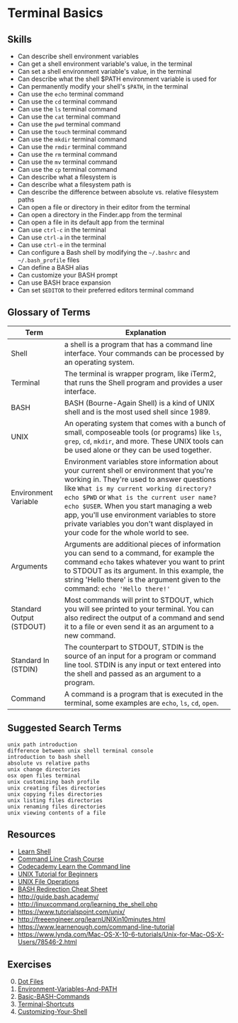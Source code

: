 # Terminal Basics


## Skills

- Can describe shell environment variables
- Can get a shell environment variable's value, in the terminal
- Can set a shell environment variable's value, in the terminal
- Can describe what the shell $PATH environment variable is used for
- Can permanently modify your shell's `$PATH`, in the terminal
- Can use the `echo` terminal command
- Can use the `cd` terminal command
- Can use the `ls` terminal command
- Can use the `cat` terminal command
- Can use the `pwd` terminal command
- Can use the `touch` terminal command
- Can use the `mkdir` terminal command
- Can use the `rmdir` terminal command
- Can use the `rm` terminal command
- Can use the `mv` terminal command
- Can use the `cp` terminal command
- Can describe what a filesystem is
- Can describe what a filesystem path is
- Can describe the difference between absolute vs. relative filesystem paths
- Can open a file or directory in their editor from the terminal
- Can open a directory in the Finder.app from the terminal
- Can open a file in its default app from the terminal
- Can use `ctrl-c` in the terminal
- Can use `ctrl-a` in the terminal
- Can use `ctrl-e` in the terminal
- Can configure a Bash shell by modifying the `~/.bashrc` and `~/.bash_profile` files
- Can define a BASH alias
- Can customize your BASH prompt
- Can use BASH brace expansion
- Can set `$EDITOR` to their preferred editors terminal command

## Glossary of Terms

| Term | Explanation |
| ---- | ----------- |
| Shell | a shell is a program that has a command line interface. Your commands can be processed by an operating system.
| Terminal | The terminal is wrapper program, like iTerm2, that runs the Shell program and provides a user interface.
| BASH | BASH (Bourne-Again Shell) is a kind of UNIX shell and is the most used shell since 1989.
| UNIX | An operating system that comes with a bunch of small, composeable tools (or programs) like `ls`, `grep`, `cd`, `mkdir`, and more. These UNIX tools can be used alone or they can be used together.
| Environment Variable | Environment variables store information about your current shell or environment that you're working in. They're used to answer questions like `What is my current working directory?` `echo $PWD` or `What is the current user name?` `echo $USER`. When you start managing a web app, you'll use environment variables to store private variables you don't want displayed in your code for the whole world to see.|
| Arguments | Arguments are additional pieces of information you can send to a command, for example the command `echo` takes whatever you want to print to STDOUT as its argument. In this example, the string 'Hello there' is the argument given to the command: `echo 'Hello there!'`|
| Standard Output (STDOUT) | Most commands will print to STDOUT, which you will see printed to your terminal. You can also redirect the output of a command and send it to a file or even send it as an argument to a new command. |
| Standard In (STDIN) | The counterpart to STDOUT, STDIN is the source of an input for a program or command line tool. STDIN is any input or text entered into the shell and passed as an argument to a program. |
| Command | A command is a program that is executed in the terminal, some examples are `echo`, `ls`, `cd`, `open`. |


## Suggested Search Terms

```
unix path introduction
difference between unix shell terminal console
introduction to bash shell
absolute vs relative paths
unix change directories
osx open files terminal
unix customizing bash profile
unix creating files directories
unix copying files directories
unix listing files directories
unix renaming files directories
unix viewing contents of a file
```

## Resources

- [Learn Shell](http://www.learnshell.org/)
- [Command Line Crash Course](https://learnpythonthehardway.org/book/appendixa.html)
- [Codecademy Learn the Command line](https://www.codecademy.com/learn/learn-the-command-line)
- [UNIX Tutorial for Beginners](http://www.ee.surrey.ac.uk/Teaching/Unix/)
- [UNIX File Operations](http://heim.ifi.uio.no/gisle/staging2/drupalprimer/unix/unix03.html)
- [BASH Redirection Cheat Sheet](http://www.catonmat.net/download/bash-redirections-cheat-sheet.pdf)
- http://guide.bash.academy/
- http://linuxcommand.org/learning_the_shell.php
- https://www.tutorialspoint.com/unix/
- http://freeengineer.org/learnUNIXin10minutes.html
- https://www.learnenough.com/command-line-tutorial
- https://www.lynda.com/Mac-OS-X-10-6-tutorials/Unix-for-Mac-OS-X-Users/78546-2.html


## Exercises

0. [Dot Files](https://github.com/GuildCrafts/dotfiles)
0. [Environment-Variables-And-PATH](./exercises/Environment-Variables-And-PATH.md)
0. [Basic-BASH-Commands](./exercises/Basic-BASH-Commands.md)
0. [Terminal-Shortcuts](./exercises/Terminal-Shortcuts.md)
0. [Customizing-Your-Shell](./exercises/Customizing-Your-Shell.md)


